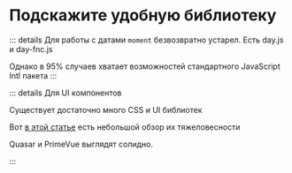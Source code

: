 # Подскажите удобную библиотеку

<!-- TODO: -->

::: details Для работы с датами
`moment` безвозвратно устарел. Есть day.js и day-fnc.js

Однако в 95% случаев хватает возможностей стандартного JavaScript Intl пакета
:::

::: details Для UI компонентов

Существует достаточно много CSS и UI библиотек

Вот [в этой статье](https://habr.com/ru/articles/745012/) есть небольшой обзор их тяжеловесности

Quasar и PrimeVue выглядят солидно.

:::
